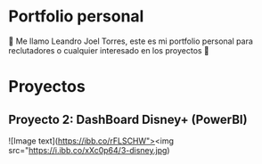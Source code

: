 # Portfolio personal 
🐧 Me llamo Leandro Joel Torres, este es mi portfolio personal para reclutadores o cualquier interesado en los proyectos 🐧

# Proyectos

## Proyecto 2: DashBoard Disney+ (PowerBI)

![Image text](https://ibb.co/rFLSCHW"><img src="https://i.ibb.co/xXc0p64/3-disney.jpg)
